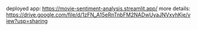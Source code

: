 deployed app: https://movie-sentiment-analysis.streamlit.app/
more details: https://drive.google.com/file/d/1zFN_A15eRnTnbFM2NADwUyaJNVxvhKje/view?usp=sharing